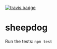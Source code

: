 [![travis badge](http://img.shields.io/travis/cpacey/sheepdog.svg)](https://travis-ci.org/cpacey/sheepdog)

sheepdog
========

Run the tests: `npm test`
